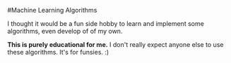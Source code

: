 #Machine Learning Algorithms

I thought it would be a fun side hobby to learn and implement some algorithms,
even develop of of my own.

**This is purely educational for me.** I don't really expect anyone else to use
these algorithms. It's for funsies. :)
